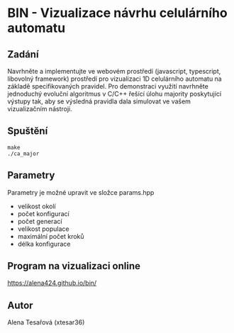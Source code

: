 # BIN - Vizualizace návrhu celulárního automatu

## Zadání
Navrhněte a implementujte ve webovém prostředí (javascript, typescript, libovolný framework) prostředí pro vizualizaci 1D celulárního automatu na základě specifikovaných pravidel. Pro demonstraci využití navrhněte jednoduchý evoluční algoritmus v C/C++ řešící úlohu majority poskytující výstupy tak, aby se výsledná pravidla dala simulovat ve vašem vizualizačním nástroji.

## Spuštění
```aidl
make
./ca_major
```

## Parametry
Parametry je možné upravit ve složce params.hpp
- velikost okolí
- počet konfigurací
- počet generací
- velikost populace
- maximální počet kroků
- délka konfigurace


## Program na vizualizaci online
https://alena424.github.io/bin/

## Autor
Alena Tesařová (xtesar36)
